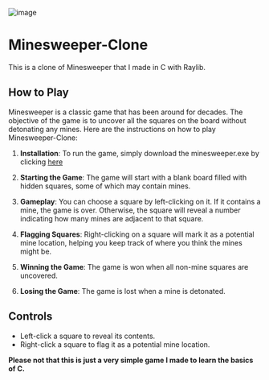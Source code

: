 ![image](https://user-images.githubusercontent.com/98660020/227734762-883f5dbf-ea5f-461e-b07e-f2fdbed953c6.png)

# Minesweeper-Clone

This is a clone of Minesweeper that I made in C with Raylib.

## How to Play

Minesweeper is a classic game that has been around for decades. The objective of the game is to uncover all the squares on the board without detonating any mines. Here are the instructions on how to play Minesweeper-Clone:

1. **Installation**: To run the game, simply download the minesweeper.exe by clicking [here](https://github.com/azedeveloper/Minesweeper-Clone/releases/download/v1.0/minesweeper.exe)

2. **Starting the Game**: The game will start with a blank board filled with hidden squares, some of which may contain mines. 

3. **Gameplay**: You can choose a square by left-clicking on it. If it contains a mine, the game is over. Otherwise, the square will reveal a number indicating how many mines are adjacent to that square. 

4. **Flagging Squares**: Right-clicking on a square will mark it as a potential mine location, helping you keep track of where you think the mines might be.

5. **Winning the Game**: The game is won when all non-mine squares are uncovered. 

6. **Losing the Game**: The game is lost when a mine is detonated.

## Controls

- Left-click a square to reveal its contents.
- Right-click a square to flag it as a potential mine location.


**Please not that this is just a very simple game I made to learn the basics of C.**
